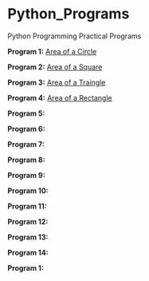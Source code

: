 # Python_Programs
Python Programming Practical Programs 

**Program 1:** [Area of a Circle](https://github.com/imprasadpatil/Python_Programs/blob/main/Area%20of%20Circle)

**Program 2:** [Area of a Square](https://github.com/imprasadpatil/Python_Programs/blob/main/Area%20of%20Squre)

**Program 3:** [Area of a Traingle](https://github.com/imprasadpatil/Python_Programs/blob/main/Area%20of%20Trangle)

**Program 4:** [Area of a Rectangle](https://github.com/imprasadpatil/Python_Programs/blob/main/Area%20of%20rectrangle)

**Program 5:** []()

**Program 6:** []()

**Program 7:** []()

**Program 8:** []()

**Program 9:** []()

**Program 10:** []()

**Program 11:** []()

**Program 12:** []()

**Program 13:** []()

**Program 14:** []()

**Program 1:** []()
